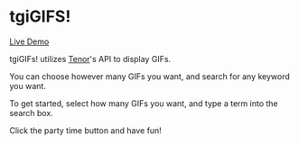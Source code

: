 # tgiGIFS!

[Live Demo](https://chailandau.com/tgigifs/)

tgiGIFs! utilizes [Tenor](https://tenor.com/)'s API to display GIFs.

You can choose however many GIFs you want, and search for any keyword you want.

To get started, select how many GIFs you want, and type a term into the search box.

Click the party time button and have fun!
